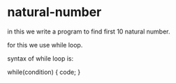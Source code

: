 # natural-number


in this we write a program to find first 10 natural number.


for this we use while loop.

syntax of while loop is:

while(condition)
{
  code;
}
